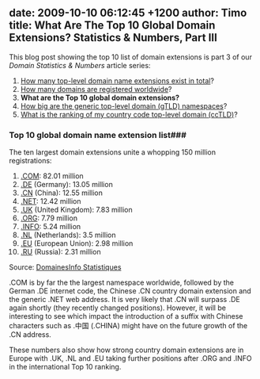 date: 2009-10-10 06:12:45 +1200
author: Timo
title: What Are The Top 10 Global Domain Extensions? Statistics & Numbers, Part III
----

This blog post showing the top 10 list of domain extensions is part 3 of our *Domain Statistics & Numbers* article series:

1.  [How many top-level domain name extensions exist in total](https://iwantmyname.com/blog/2009/09/how-many-domain-extensions-exist-worldwide-statistics-numbers.html "How many TLDs exist in total?")?
2.  [How many domains are registered worldwide](https://iwantmyname.com/blog/2009/09/how-many-domains-are-registered-in-total.html "Total Number Of Domain Registrations Worldwide?")?
3.  **What are the Top 10 global domain extensions?**
4.  [How big are the generic top-level domain (gTLD) namespaces](https://iwantmyname.com/blog/2009/10/how-big-are-the-generic-top-level-domain-namespaces-statistics-numbers-part-iv.html)?
5.  [What is the ranking of my country code top-level domain (ccTLD)](https://iwantmyname.com/blog/2009/10/country-code-top-level-domain-cctld-ranking-numbers-statistics.html)?

### Top 10 global domain name extension list###

The ten largest domain extensions unite a whopping 150 million registrations:

1.  [.COM](https://iwantmyname.com/domains/com-domain-name-registration-for-commercial): 82.01 million
2.  [.DE](https://iwantmyname.com/domains/de-german-domain-name-registration-for-germany) (Germany): 13.05 million
3.  [.CN](https://iwantmyname.com/domains/cn-chinese-domain-name-registration-for-china) (China): 12.55 million
4.  [.NET](https://iwantmyname.com/domains/net-domain-name-registration-for-network): 12.42 million
5.  [.UK](https://iwantmyname.com/domains/co.uk-domain-name-registration-for-united-kingdom) (United Kingdom): 7.83 million
6.  [.ORG](https://iwantmyname.com/domains/org-domain-name-registration-for-organisation): 7.79 million
7.  [.INFO](https://iwantmyname.com/domains/info-domain-name-registration-for-information): 5.24 million
8.  [.NL](https://iwantmyname.com/domains/nl-domain-name-registration-for-netherlands) (Netherlands): 3.5 million
9.  [.EU](https://iwantmyname.com/domains/eu-european-domain-name-registration-for-europe) (European Union): 2.98 million
10.  [.RU](https://iwantmyname.com/domains/ru-russian-domain-name-registration-for-russian-federation) (Russia): 2.31 million

Source: [DomainesInfo Statistiques](http://archived.link/http://www.domainesinfo.fr/statistiques.php "DomainesInfo Statistiques")

.COM is by far the the largest namespace worldwide, followed by the German .DE internet code, the Chinese .CN country domain extension and the generic .NET web address. It is very likely that .CN will surpass .DE again shortly (they recently changed positions). However, it will be interesting to see which impact the introduction of a suffix with Chinese characters such as .中国 (.CHINA) might have on the future growth of the .CN address.

These numbers also show how strong country domain extensions are in Europe with .UK, .NL and .EU taking further positions after .ORG and .INFO in the international Top 10 ranking.
